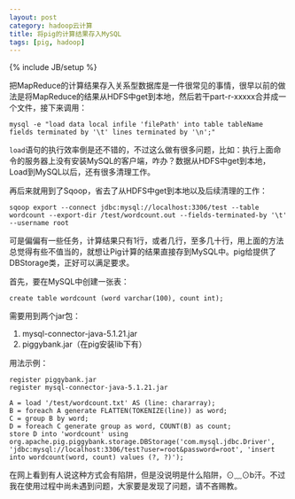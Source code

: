 ```yaml
---
layout: post
category: hadoop云计算
title: 将pig的计算结果存入MySQL
tags: [pig, hadoop]
---
```

{% include JB/setup %}

把MapReduce的计算结果存入关系型数据库是一件很常见的事情，很早以前的做法是将MapReduce的结果从HDFS中get到本地，然后若干part-r-xxxxx合并成一个文件，接下来调用：

	mysql -e "load data local infile 'filePath' into table tableName fields terminated by '\t' lines terminated by '\n';"

`load`语句的执行效率倒是还不错的，不过这么做有很多问题，比如：执行上面命令的服务器上没有安装MySQL的客户端，咋办？数据从HDFS中get到本地，Load到MySQL以后，还有很多清理工作。

再后来就用到了Sqoop，省去了从HDFS中get到本地以及后续清理的工作：

	sqoop export --connect jdbc:mysql://localhost:3306/test --table wordcount --export-dir /test/wordcount.out --fields-terminated-by '\t' --username root

可是偏偏有一些任务，计算结果只有1行，或者几行，至多几十行，用上面的方法总觉得有些不值当的，就想让Pig计算的结果直接存到MySQL中。pig给提供了DBStorage类，正好可以满足要求。

首先，要在MySQL中创建一张表：

	create table wordcount (word varchar(100), count int);

需要用到两个jar包：

1. mysql-connector-java-5.1.21.jar
2. piggybank.jar（在pig安装lib下有）

用法示例：

	register piggybank.jar
	register mysql-connector-java-5.1.21.jar
	
	A = load '/test/wordcount.txt' AS (line: chararray);
	B = foreach A generate FLATTEN(TOKENIZE(line)) as word;
	C = group B by word;
	D = foreach C generate group as word, COUNT(B) as count;
	store D into 'wordcount' using org.apache.pig.piggybank.storage.DBStorage('com.mysql.jdbc.Driver', 'jdbc:mysql://localhost:3306/test?user=root&password=root', 'insert into wordcount(word, count) values (?, ?)');

在网上看到有人说这种方式会有陷阱，但是没说明是什么陷阱，⊙﹏⊙b汗。不过我在使用过程中尚未遇到问题，大家要是发现了问题，请不吝赐教。